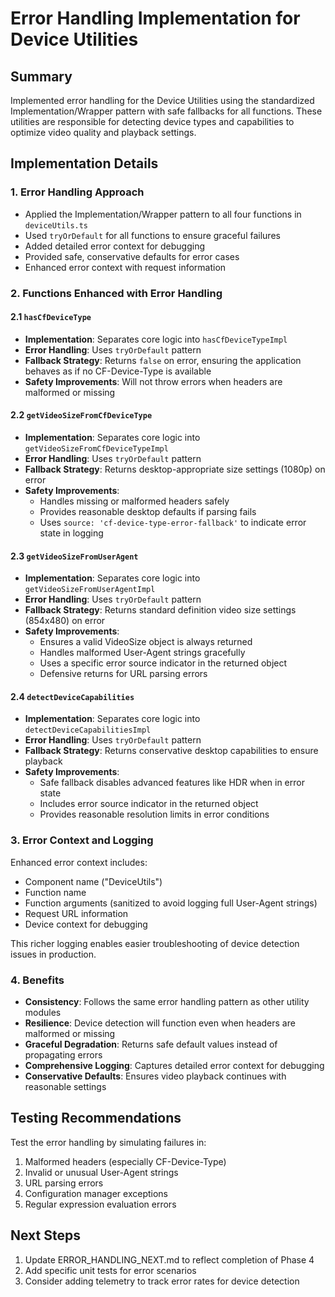 # Error Handling Implementation for Device Utilities

## Summary

Implemented error handling for the Device Utilities using the standardized Implementation/Wrapper pattern with safe fallbacks for all functions. These utilities are responsible for detecting device types and capabilities to optimize video quality and playback settings.

## Implementation Details

### 1. Error Handling Approach

- Applied the Implementation/Wrapper pattern to all four functions in `deviceUtils.ts`
- Used `tryOrDefault` for all functions to ensure graceful failures 
- Added detailed error context for debugging
- Provided safe, conservative defaults for error cases
- Enhanced error context with request information

### 2. Functions Enhanced with Error Handling

#### 2.1 `hasCfDeviceType`

- **Implementation**: Separates core logic into `hasCfDeviceTypeImpl`
- **Error Handling**: Uses `tryOrDefault` pattern
- **Fallback Strategy**: Returns `false` on error, ensuring the application behaves as if no CF-Device-Type is available
- **Safety Improvements**: Will not throw errors when headers are malformed or missing

#### 2.2 `getVideoSizeFromCfDeviceType`

- **Implementation**: Separates core logic into `getVideoSizeFromCfDeviceTypeImpl`
- **Error Handling**: Uses `tryOrDefault` pattern
- **Fallback Strategy**: Returns desktop-appropriate size settings (1080p) on error
- **Safety Improvements**: 
  - Handles missing or malformed headers safely
  - Provides reasonable desktop defaults if parsing fails
  - Uses `source: 'cf-device-type-error-fallback'` to indicate error state in logging

#### 2.3 `getVideoSizeFromUserAgent`

- **Implementation**: Separates core logic into `getVideoSizeFromUserAgentImpl`
- **Error Handling**: Uses `tryOrDefault` pattern
- **Fallback Strategy**: Returns standard definition video size settings (854x480) on error
- **Safety Improvements**: 
  - Ensures a valid VideoSize object is always returned
  - Handles malformed User-Agent strings gracefully
  - Uses a specific error source indicator in the returned object
  - Defensive returns for URL parsing errors

#### 2.4 `detectDeviceCapabilities`

- **Implementation**: Separates core logic into `detectDeviceCapabilitiesImpl`
- **Error Handling**: Uses `tryOrDefault` pattern
- **Fallback Strategy**: Returns conservative desktop capabilities to ensure playback
- **Safety Improvements**: 
  - Safe fallback disables advanced features like HDR when in error state
  - Includes error source indicator in the returned object
  - Provides reasonable resolution limits in error conditions

### 3. Error Context and Logging

Enhanced error context includes:
- Component name ("DeviceUtils")
- Function name
- Function arguments (sanitized to avoid logging full User-Agent strings)
- Request URL information
- Device context for debugging

This richer logging enables easier troubleshooting of device detection issues in production.

### 4. Benefits

- **Consistency**: Follows the same error handling pattern as other utility modules
- **Resilience**: Device detection will function even when headers are malformed or missing
- **Graceful Degradation**: Returns safe default values instead of propagating errors
- **Comprehensive Logging**: Captures detailed error context for debugging
- **Conservative Defaults**: Ensures video playback continues with reasonable settings

## Testing Recommendations

Test the error handling by simulating failures in:
1. Malformed headers (especially CF-Device-Type)
2. Invalid or unusual User-Agent strings
3. URL parsing errors
4. Configuration manager exceptions
5. Regular expression evaluation errors

## Next Steps

1. Update ERROR_HANDLING_NEXT.md to reflect completion of Phase 4
2. Add specific unit tests for error scenarios
3. Consider adding telemetry to track error rates for device detection